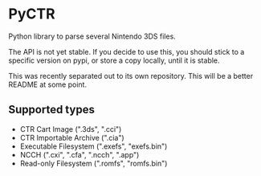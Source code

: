 # PyCTR
Python library to parse several Nintendo 3DS files.

The API is not yet stable. If you decide to use this, you should stick to a specific version on pypi, or store a copy locally, until it is stable.

This was recently separated out to its own repository. This will be a better README at some point.

## Supported types
* CTR Cart Image (".3ds", ".cci")
* CTR Importable Archive (".cia")
* Executable Filesystem (".exefs", "exefs.bin")
* NCCH (".cxi", ".cfa", ".ncch", ".app")
* Read-only Filesystem (".romfs", "romfs.bin")

